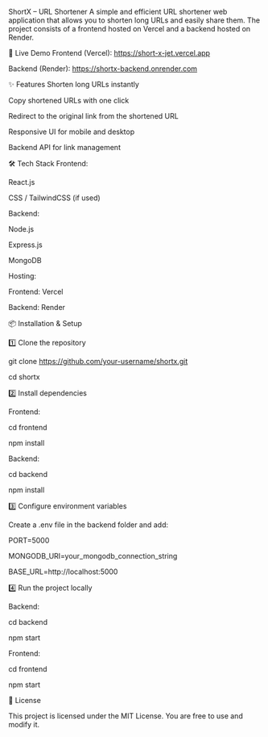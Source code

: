 ShortX – URL Shortener
A simple and efficient URL shortener web application that allows you to shorten long URLs and easily share them. The project consists of a frontend hosted on Vercel and a backend hosted on Render.

🚀 Live Demo
Frontend (Vercel): https://short-x-jet.vercel.app

Backend (Render): https://shortx-backend.onrender.com

✨ Features
Shorten long URLs instantly

Copy shortened URLs with one click

Redirect to the original link from the shortened URL

Responsive UI for mobile and desktop

Backend API for link management

🛠 Tech Stack
Frontend:

React.js

CSS / TailwindCSS (if used)

Backend:

Node.js

Express.js

MongoDB

Hosting:

Frontend: Vercel

Backend: Render

📦 Installation & Setup

1️⃣ Clone the repository

git clone https://github.com/your-username/shortx.git

cd shortx

2️⃣ Install dependencies

Frontend:

cd frontend

npm install

Backend:

cd backend

npm install

3️⃣ Configure environment variables

Create a .env file in the backend folder and add:

PORT=5000

MONGODB_URI=your_mongodb_connection_string

BASE_URL=http://localhost:5000

4️⃣ Run the project locally

Backend:

cd backend

npm start

Frontend:

cd frontend

npm start

📄 License

This project is licensed under the MIT License. You are free to use and modify it.



